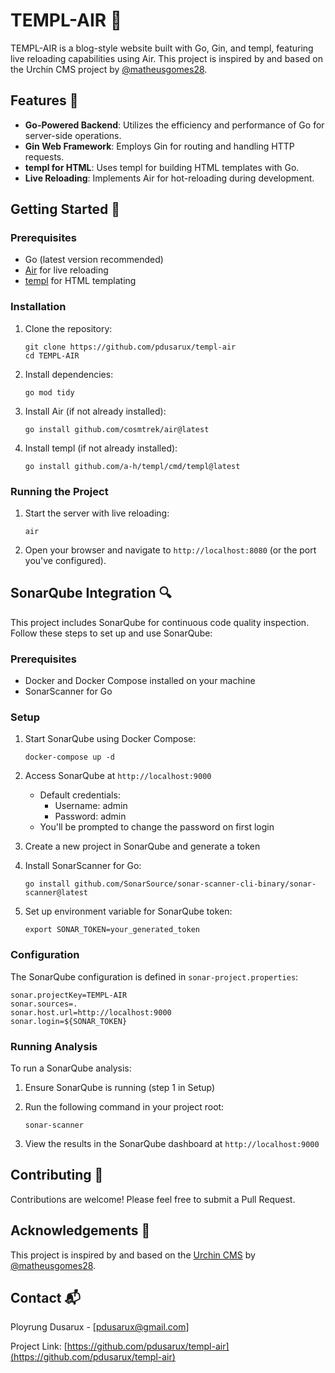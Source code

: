 # TEMPL-AIR 🚀

TEMPL-AIR is a blog-style website built with Go, Gin, and templ, featuring live reloading capabilities using Air. This project is inspired by and based on the Urchin CMS project by [@matheusgomes28](https://github.com/matheusgomes28/urchin).

## Features 🌟

- **Go-Powered Backend**: Utilizes the efficiency and performance of Go for server-side operations.
- **Gin Web Framework**: Employs Gin for routing and handling HTTP requests.
- **templ for HTML**: Uses templ for building HTML templates with Go.
- **Live Reloading**: Implements Air for hot-reloading during development.

## Getting Started 🏁

### Prerequisites

- Go (latest version recommended)
- [Air](https://github.com/cosmtrek/air) for live reloading
- [templ](https://github.com/a-h/templ) for HTML templating

### Installation

1. Clone the repository:

   ```
   git clone https://github.com/pdusarux/templ-air
   cd TEMPL-AIR
   ```

2. Install dependencies:

   ```
   go mod tidy
   ```

3. Install Air (if not already installed):

   ```
   go install github.com/cosmtrek/air@latest
   ```

4. Install templ (if not already installed):
   ```
   go install github.com/a-h/templ/cmd/templ@latest
   ```

### Running the Project

1. Start the server with live reloading:

   ```
   air
   ```

2. Open your browser and navigate to `http://localhost:8080` (or the port you've configured).

## SonarQube Integration 🔍

This project includes SonarQube for continuous code quality inspection. Follow these steps to set up and use SonarQube:

### Prerequisites

- Docker and Docker Compose installed on your machine
- SonarScanner for Go

### Setup

1. Start SonarQube using Docker Compose:

   ```
   docker-compose up -d
   ```

2. Access SonarQube at `http://localhost:9000`

   - Default credentials:
     - Username: admin
     - Password: admin
   - You'll be prompted to change the password on first login

3. Create a new project in SonarQube and generate a token

4. Install SonarScanner for Go:

   ```
   go install github.com/SonarSource/sonar-scanner-cli-binary/sonar-scanner@latest
   ```

5. Set up environment variable for SonarQube token:
   ```
   export SONAR_TOKEN=your_generated_token
   ```

### Configuration

The SonarQube configuration is defined in `sonar-project.properties`:

```properties
sonar.projectKey=TEMPL-AIR
sonar.sources=.
sonar.host.url=http://localhost:9000
sonar.login=${SONAR_TOKEN}
```

### Running Analysis

To run a SonarQube analysis:

1. Ensure SonarQube is running (step 1 in Setup)
2. Run the following command in your project root:

   ```
   sonar-scanner
   ```

3. View the results in the SonarQube dashboard at `http://localhost:9000`

## Contributing 🤝

Contributions are welcome! Please feel free to submit a Pull Request.

## Acknowledgements 🙏

This project is inspired by and based on the [Urchin CMS](https://github.com/matheusgomes28/urchin) by [@matheusgomes28](https://github.com/matheusgomes28).

## Contact 📬

Ployrung Dusarux - [pdusarux@gmail.com]

Project Link: [https://github.com/pdusarux/templ-air](https://github.com/pdusarux/templ-air)
